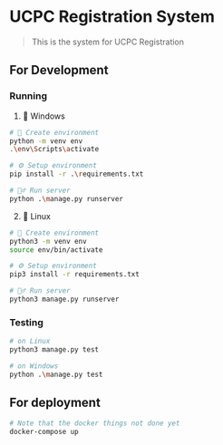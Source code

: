 # UCPC Registration System

> This is the system for UCPC Registration

## For Development

### Running

1.  🙂 Windows

```sh
# 🗻 Create environment
python -m venv env
.\env\Scripts\activate

# ⚙ Setup environment
pip install -r .\requirements.txt

# 🏃‍♂️ Run server
python .\manage.py runserver
```

2.  🐧 Linux

```sh
# 🗻 Create environment
python3 -m venv env
source env/bin/activate

# ⚙ Setup environment
pip3 install -r requirements.txt

# 🏃‍♂️ Run server
python3 manage.py runserver
```

### Testing

```sh
# on Linux
python3 manage.py test

# on Windows
python .\manage.py test
```

## For deployment

```sh
# Note that the docker things not done yet
docker-compose up
```
